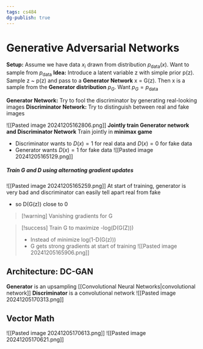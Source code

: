 ```yaml
---
tags: cs484
dg-publish: true
---
```

# Generative Adversarial Networks
**Setup:** Assume we have data $x_i$ drawn from distribution $p_{\text{data}}(x)$. Want to sample from $p_{\text{data}}$
**Idea:** Introduce a latent variable z with simple prior p(z). Sample z ~ p(z) and pass to a **Generator Network** x = G(z).
Then x is a sample from the **Generator distribution** $p_G$. Want $p_G = p_{\text{data}}$

**Generator Network:** Try to fool the discriminator by generating real-looking images
**Discriminator Network:** Try to distinguish between real and fake images

![[Pasted image 20241205162806.png]]
**Jointly train Generator network and Discriminator Network**
Train jointly in **minimax game**
* Discriminator wants to $D(x) = 1$ for real data and $D(x) = 0$ for fake data
* Generator wants $D(x) = 1$ for fake data
![[Pasted image 20241205165129.png]]
##### Train G and D using alternating gradient updates
![[Pasted image 20241205165259.png]]
At start of training, generator is very bad and discriminator can easily tell apart real from fake
* so D(G(z)) close to 0
> [!warning] Vanishing gradients for G

>[!success] Train G to maximize -log(D(G(Z)))
>* Instead of minimize log(1-D(G(z)))
>* G gets strong gradients at start of training
![[Pasted image 20241205165906.png]]

## Architecture: DC-GAN
**Generator** is an upsampling [[Convolutional Neural Networks|convolutional network]]
**Discriminator** is a convolutional network
![[Pasted image 20241205170313.png]]
## Vector Math
![[Pasted image 20241205170613.png]]
![[Pasted image 20241205170621.png]]
